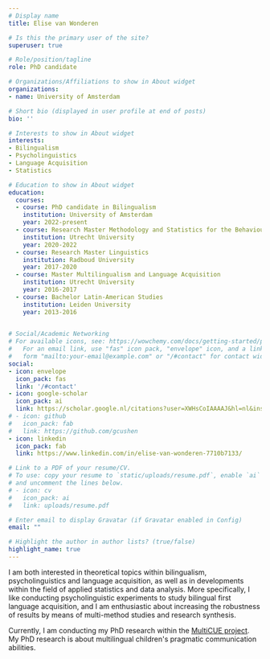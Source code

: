 ```yaml
---
# Display name
title: Elise van Wonderen

# Is this the primary user of the site?
superuser: true

# Role/position/tagline
role: PhD candidate

# Organizations/Affiliations to show in About widget
organizations:
- name: University of Amsterdam

# Short bio (displayed in user profile at end of posts)
bio: ''

# Interests to show in About widget
interests:
- Bilingualism
- Psycholinguistics
- Language Acquisition
- Statistics

# Education to show in About widget
education:
  courses:
  - course: PhD candidate in Bilingualism
    institution: University of Amsterdam
    year: 2022-present
  - course: Research Master Methodology and Statistics for the Behavioural, Biomedical and Social Sciences
    institution: Utrecht University
    year: 2020-2022
  - course: Research Master Linguistics
    institution: Radboud University
    year: 2017-2020 
  - course: Master Multilingualism and Language Acquisition
    institution: Utrecht University
    year: 2016-2017
  - course: Bachelor Latin-American Studies
    institution: Leiden University
    year: 2013-2016 
    

# Social/Academic Networking
# For available icons, see: https://wowchemy.com/docs/getting-started/page-builder/#icons
#   For an email link, use "fas" icon pack, "envelope" icon, and a link in the
#   form "mailto:your-email@example.com" or "/#contact" for contact widget.
social:
- icon: envelope
  icon_pack: fas
  link: '/#contact'
- icon: google-scholar
  icon_pack: ai
  link: https://scholar.google.nl/citations?user=XWHsCoIAAAAJ&hl=nl&inst=7240083048524121927
# - icon: github
#   icon_pack: fab
#   link: https://github.com/gcushen
- icon: linkedin
  icon_pack: fab
  link: https://www.linkedin.com/in/elise-van-wonderen-7710b7133/

# Link to a PDF of your resume/CV.
# To use: copy your resume to `static/uploads/resume.pdf`, enable `ai` icons in `params.toml`, 
# and uncomment the lines below.
# - icon: cv
#   icon_pack: ai
#   link: uploads/resume.pdf

# Enter email to display Gravatar (if Gravatar enabled in Config)
email: ""

# Highlight the author in author lists? (true/false)
highlight_name: true
---
```


I am both interested in theoretical topics within bilingualism, psycholinguistics and language acquisition, as well as in developments within the field of applied statistics and data analysis. More specifically, I like conducting psycholinguistic experiments to study bilingual first language acquisition, and I am enthusiastic about increasing the robustness of results by means of multi-method studies and research synthesis. 

Currently, I am conducting my PhD research within the [MultiCUE project](https://www.multicue.nl/). My PhD research is about multilingual children's pragmatic communication abilities.
